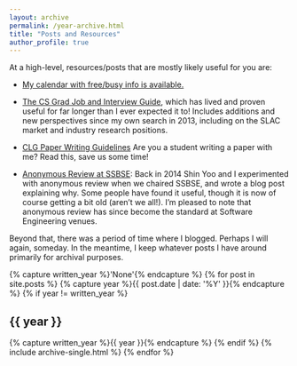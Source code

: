 ```yaml
---
layout: archive
permalink: /year-archive.html
title: "Posts and Resources"
author_profile: true
---
```


<p>At a high-level, 
resources/posts that are mostly likely useful for you are:</p>

<ul>
  <li><p><a href="/calendar.html">My calendar with free/busy info is available.</a></p></li>
  <li>
    <p><a href="https://csguides.github.io/grad-job-guide/">The CS Grad Job and Interview Guide</a>, which has lived and proven
useful for far longer than I ever expected it to! Includes additions and new
perspectives since my own search in 2013, including on the SLAC market and
industry research positions.</p>
  </li>
  <li>
    <p><a href="/posts/clg-writing-rules.html">CLG Paper Writing Guidelines</a> Are you a student
writing a paper with me? Read this, save us some time!</p>
  </li>
  <li>
    <p><a href="/posts/ssbse-anon-review.html">Anonymous Review at
SSBSE</a>: Back
in 2014 Shin Yoo and I experimented with anonymous review when we chaired
SSBSE, and wrote a blog post explaining why.  Some people have found it
useful, though it is now of course getting a bit old (aren’t we all!).
I’m pleased to note that anonymous review has since become the standard at Software
Engineering venues.</p>
</li>
</ul>

<p>Beyond that, there was a period of time where I blogged. Perhaps I will again, someday. In the meantime, I keep
whatever posts I have around primarily for archival purposes.</p>

{% capture written_year %}'None'{% endcapture %}
{% for post in site.posts %}
  {% capture year %}{{ post.date | date: '%Y' }}{% endcapture %}
  {% if year != written_year %}
    <h2 id="{{ year | slugify }}" class="archive__subtitle">{{ year }}</h2>
    {% capture written_year %}{{ year }}{% endcapture %}
  {% endif %}
  {% include archive-single.html %}
{% endfor %}
